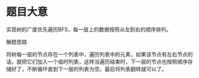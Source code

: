 # 题目大意

实现树的广度优先遍历BFS，每一层上的数据按照从左到右的顺序排列。

解题思路

将树每一层的节点存在一个列表中，遍历列表中的元素，如果该节点有左右节点的话，就把它们加入一个临时列表，这样当遍历结束时，下一层的节点也按照顺序存储好了，不断循环直到下一层的列表为空。最后将列表翻转就可以了。
